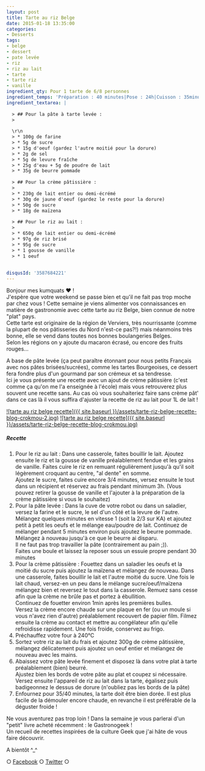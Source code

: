 ```yaml
---
layout: post
title: Tarte au riz Belge
date: 2015-01-18 13:35:00
categories: 
- Desserts
tags: 
- belge
- dessert
- pate levée
- riz
- riz au lait
- tarte
- tarte riz
- vanille
ingredient_qty: Pour 1 tarte de 6/8 personnes
ingredient_temps: 'Préparation : 40 minutes|Pose : 24h|Cuisson : 35minutes'
ingredient_textarea: |
  
  > ## Pour la pâte à tarte levée :
  > 
  
  \r\n
  > * 100g de farine
  > * 5g de sucre
  > * 15g d'oeuf (gardez l'autre moitié pour la dorure)
  > * 2g de sel
  > * 5g de levure fraîche
  > * 25g d'eau + 5g de poudre de lait
  > * 35g de beurre pommade
  
  > ## Pour la crème pâtissière :
  > 
  > * 230g de lait entier ou demi-écrémé
  > * 30g de jaune d'oeuf (gardez le reste pour la dorure)
  > * 50g de sucre
  > * 18g de maïzena
  
  > ## Pour le riz au lait :
  > 
  > * 650g de lait entier ou demi-écrémé
  > * 97g de riz brisé
  > * 95g de sucre
  > * 1 gousse de vanille
  > * 1 oeuf
  
  
disqusId: '3587684221'
---
```


Bonjour mes kumquats ❤ !  
J'espère que votre weekend se passe bien et qu'il ne fait pas trop moche par chez vous ! Cette semaine je viens alimenter vos connaissances en matière de gastronomie avec cette tarte au riz Belge, bien connue de notre "plat" pays.  
Cette tarte est originaire de la région de Verviers, très nourrissante (comme la plupart de nos pâtisseries du Nord n'est-ce pas?!) mais néanmoins très bonne, elle se vend dans toutes nos bonnes boulangeries Belges.  
Selon les régions on y ajoute du macaron écrasé, ou encore des fruits rouges...

A base de pâte levée (ça peut paraître étonnant pour nous petits Français avec nos pâtes brisées/sucrées), comme les tartes Bourgeoises, ce dessert fera fondre plus d'un gourmand par son crémeux et sa tendresse.  
Ici je vous présente une recette avec un ajout de crème pâtissière (c'est comme ça qu'on me l'a enseignée à l'école) mais vous retrouverez plus souvent une recette sans. Au cas où vous souhaiteriez faire sans crème pât' dans ce cas là il vous suffira d'ajuster la recette de riz au lait pour 1L de lait !

[![tarte au riz belge recette]({{ site.baseurl }}/assets/tarte-riz-belge-recette-blog-crokmou-2.jpg)](http://www.crokmou.com/wp-content/uploads/2015/03/tarte-riz-belge-recette-blog-crokmou-2.jpg) [![tarte au riz belge recette]({{ site.baseurl }}/assets/tarte-riz-belge-recette-blog-crokmou.jpg)](http://www.crokmou.com/wp-content/uploads/2015/03/tarte-riz-belge-recette-blog-crokmou.jpg)

##### Recette

1.  Pour le riz au lait : Dans une casserole, faites bouillir le lait. Ajoutez ensuite le riz et la gousse de vanille préalablement fendue et les grains de vanille. Faites cuire le riz en remuant régulièrement jusqu'à qu'il soit légèrement croquant au centre, "al dente" en somme.  
    Ajoutez le sucre, faites cuire encore 3/4 minutes, versez ensuite le tout dans un récipient et réservez au frais pendant minimum 3h. (Vous pouvez retirer la gousse de vanille et l'ajouter à la préparation de la crème pâtissière si vous le souhaitez)
2.  Pour la pâte levée : Dans la cuve de votre robot ou dans un saladier, versez la farine et le sucre, le sel d'un côté et la levure de l'autre. Mélangez quelques minutes en vitesse 1 (soit la 2/3 sur KA) et ajoutez petit à petit les oeufs et le mélange eau/poudre de lait. Continuez de mélanger pendant 5 minutes environ puis ajoutez le beurre pommade. Mélangez à nouveau jusqu'à ce que le beurre ai disparu.  
    Il ne faut pas trop travailler la pâte (contrairement au pain ;)).  
    Faites une boule et laissez la reposer sous un essuie propre pendant 30 minutes
3.  Pour la crème pâtissière : Fouettez dans un saladier les oeufs et la moitié du sucre puis ajoutez la maïzena et mélangez de nouveau. Dans une casserole, faites bouillir le lait et l'autre moitié du sucre. Une fois le lait chaud, versez-en un peu dans le mélange sucre/oeuf/maïzena mélangez bien et reversez le tout dans la casserole. Remuez sans cesse afin que la crème ne brûle pas et portez à ébullition.  
    Continuez de fouetter environ 1min après les premières bulles.  
    Versez la crème encore chaude sur une plaque en fer (ou un moule si vous n'avez rien d'autre) préalablement recouvert de papier film. Filmez ensuite la crème au contact et mettre au congélateur afin qu'elle refroidisse rapidement. Une fois froide, conservez au frigo.
4.  Préchauffez votre four à 240°C
5.  Sortez votre riz au lait du frais et ajoutez 300g de crème pâtissière, mélangez délicatement puis ajoutez un oeuf entier et mélangez de nouveau avec les mains.
6.  Abaissez votre pâte levée finement et disposez là dans votre plat à tarte préalablement (bien) beurré.  
    Ajustez bien les bords de votre pâte au plat et coupez si nécessaire. Versez ensuite l'appareil de riz au lait dans la tarte, égalisez puis badigeonnez le dessus de dorure (n'oubliez pas les bords de la pâte)
7.  Enfournez pour 35/40 minutes, la tarte doit être bien dorée. Il est plus facile de la démouler encore chaude, en revanche il est préférable de la déguster froide !

Ne vous aventurez pas trop loin ! Dans la semaine je vous parlerai d'un "petit" livre acheté récemment : le Gastronogeek !  
Un recueil de recettes inspirées de la culture Geek que j'ai hâte de vous faire découvrir.

A bientôt ^_^

○ [Facebook](https://www.facebook.com/crokmou.blog) ○ [Twitter](https://twitter.com/Crokmou) ○